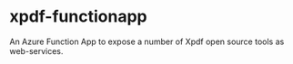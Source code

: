 # xpdf-functionapp

An Azure Function App to expose a number of Xpdf open source tools as web-services.
